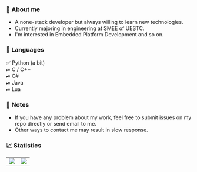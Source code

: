 ### 🦸 About me
 - A none-stack developer but always willing to learn new technologies.
 - Currently majoring in engineering at SMEE of UESTC.
 - I'm interested in Embedded Platform Development and so on.

### 🔋 Languages
✅ Python (a bit)  
⏯ C / C++  
⏯ C#   
⏯ Java  
⏯ Lua  

### 📄 Notes
 - If you have any problem about my work, feel free to submit issues on my repo directly or send email to me. 
 - Other ways to contact me may result in slow response.

### 📈 Statistics
<table>
  <tr>
    <td align="center" style="padding=0;width=50%;">
      <img align="center" style="padding=0;" src="https://github-readme-stats.vercel.app/api/?username=Matrixchung&show_icons=true&title_color=4F8CC9&text_color=9f9f9f&bg_color=00000000&hide_border=true&icon_color=4F8CC9&hide_title=true&count_private=true&include_all_commits=true" />
    </td>
    <td align="center" style="padding=0;width=50%;">
      <img align="center" style="padding=0;" src="https://github-readme-stats.vercel.app/api/top-langs/?username=Matrixchung&layout=compact&show_icons=true&title_color=4F8CC9&text_color=9f9f9f&bg_color=00000000&hide_border=true&icon_color=00000000&count_private=true&exclude_repo=LightCube-STM32" />
    </td>
  </tr>
</table>
